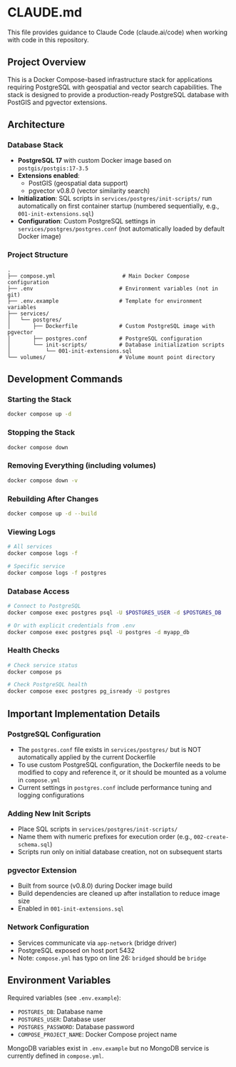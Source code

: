 # CLAUDE.md

This file provides guidance to Claude Code (claude.ai/code) when working with code in this repository.

## Project Overview

This is a Docker Compose-based infrastructure stack for applications requiring PostgreSQL with geospatial and vector search capabilities. The stack is designed to provide a production-ready PostgreSQL database with PostGIS and pgvector extensions.

## Architecture

### Database Stack
- **PostgreSQL 17** with custom Docker image based on `postgis/postgis:17-3.5`
- **Extensions enabled**:
  - PostGIS (geospatial data support)
  - pgvector v0.8.0 (vector similarity search)
- **Initialization**: SQL scripts in `services/postgres/init-scripts/` run automatically on first container startup (numbered sequentially, e.g., `001-init-extensions.sql`)
- **Configuration**: Custom PostgreSQL settings in `services/postgres/postgres.conf` (not automatically loaded by default Docker image)

### Project Structure
```
.
├── compose.yml                     # Main Docker Compose configuration
├── .env                           # Environment variables (not in git)
├── .env.example                   # Template for environment variables
├── services/
│   └── postgres/
│       ├── Dockerfile             # Custom PostgreSQL image with pgvector
│       ├── postgres.conf          # PostgreSQL configuration
│       └── init-scripts/          # Database initialization scripts
│           └── 001-init-extensions.sql
└── volumes/                       # Volume mount point directory
```

## Development Commands

### Starting the Stack
```bash
docker compose up -d
```

### Stopping the Stack
```bash
docker compose down
```

### Removing Everything (including volumes)
```bash
docker compose down -v
```

### Rebuilding After Changes
```bash
docker compose up -d --build
```

### Viewing Logs
```bash
# All services
docker compose logs -f

# Specific service
docker compose logs -f postgres
```

### Database Access
```bash
# Connect to PostgreSQL
docker compose exec postgres psql -U $POSTGRES_USER -d $POSTGRES_DB

# Or with explicit credentials from .env
docker compose exec postgres psql -U postgres -d myapp_db
```

### Health Checks
```bash
# Check service status
docker compose ps

# Check PostgreSQL health
docker compose exec postgres pg_isready -U postgres
```

## Important Implementation Details

### PostgreSQL Configuration
- The `postgres.conf` file exists in `services/postgres/` but is NOT automatically applied by the current Dockerfile
- To use custom PostgreSQL configuration, the Dockerfile needs to be modified to copy and reference it, or it should be mounted as a volume in `compose.yml`
- Current settings in `postgres.conf` include performance tuning and logging configurations

### Adding New Init Scripts
- Place SQL scripts in `services/postgres/init-scripts/`
- Name them with numeric prefixes for execution order (e.g., `002-create-schema.sql`)
- Scripts run only on initial database creation, not on subsequent starts

### pgvector Extension
- Built from source (v0.8.0) during Docker image build
- Build dependencies are cleaned up after installation to reduce image size
- Enabled in `001-init-extensions.sql`

### Network Configuration
- Services communicate via `app-network` (bridge driver)
- PostgreSQL exposed on host port 5432
- Note: `compose.yml` has typo on line 26: `bridged` should be `bridge`

## Environment Variables

Required variables (see `.env.example`):
- `POSTGRES_DB`: Database name
- `POSTGRES_USER`: Database user
- `POSTGRES_PASSWORD`: Database password
- `COMPOSE_PROJECT_NAME`: Docker Compose project name

MongoDB variables exist in `.env.example` but no MongoDB service is currently defined in `compose.yml`.
